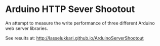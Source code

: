 # Arduino HTTP Sever Shootout
An attempt to measure the write performance of three different Arduino web server libraries.

See results at: http://lasselukkari.github.io/ArduinoServerShootout
